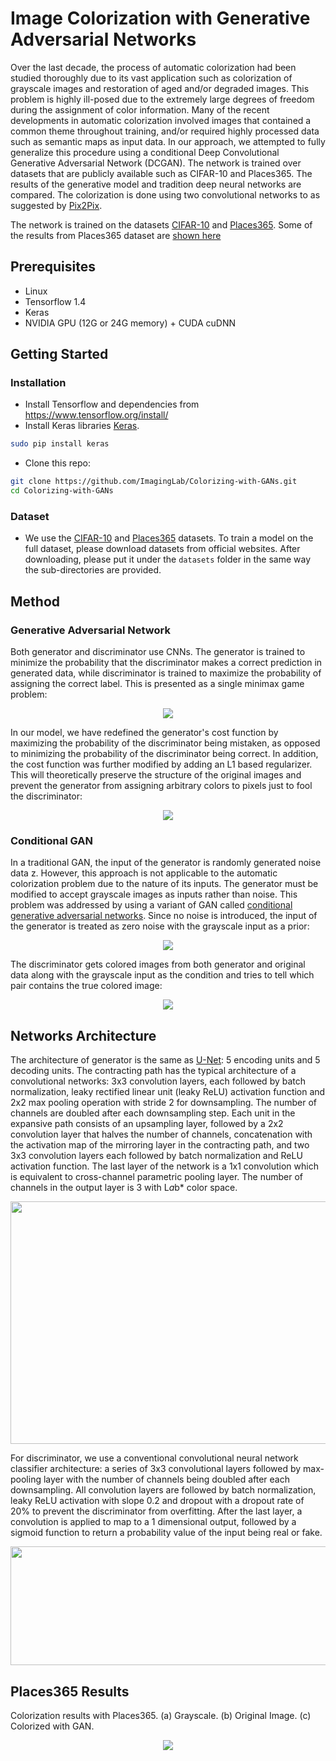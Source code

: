 # Image Colorization with Generative Adversarial Networks 
Over the last decade, the process of automatic colorization had been studied thoroughly due to its vast application such as colorization of grayscale images and restoration of aged and/or degraded images. This problem is highly ill-posed due to the extremely large degrees of freedom during the assignment of color information. Many of the recent developments in automatic colorization involved images that contained a common theme throughout training, and/or required highly processed data such as semantic maps as input data. In our approach, we attempted to fully generalize this procedure using a conditional Deep Convolutional Generative Adversarial Network (DCGAN). The network is trained over datasets that are publicly available such as CIFAR-10 and Places365. The results of the generative model and tradition deep neural networks are compared. The colorization is done using two convolutional networks to as suggested by [Pix2Pix](https://github.com/phillipi/pix2pix).

The network is trained on the datasets [CIFAR-10](https://www.cs.toronto.edu/~kriz/cifar.html) and [Places365](http://places2.csail.mit.edu). Some of the results from Places365 dataset are [shown here](#places365-results)

## Prerequisites
- Linux
- Tensorflow 1.4
- Keras
- NVIDIA GPU (12G or 24G memory) + CUDA cuDNN

## Getting Started
### Installation
- Install Tensorflow and dependencies from https://www.tensorflow.org/install/
- Install Keras libraries [Keras](https://github.com/keras-team/keras).
```bash
sudo pip install keras
```
- Clone this repo:
```bash
git clone https://github.com/ImagingLab/Colorizing-with-GANs.git
cd Colorizing-with-GANs
```

### Dataset
- We use the [CIFAR-10](https://www.cs.toronto.edu/~kriz/cifar.html) and [Places365](http://places2.csail.mit.edu) datasets. To train a model on the full dataset, please download datasets from official websites.
After downloading, please put it under the `datasets` folder in the same way the sub-directories are provided.

## Method

### Generative Adversarial Network
Both generator and discriminator use CNNs. The generator is trained to minimize the probability that the discriminator makes a correct prediction in generated data, while discriminator is trained to maximize the probability of assigning the correct label. This is presented as a single minimax game problem:
<p align='center'>  
  <img src='img/gan.png' />
</p>
In our model, we have redefined the generator's cost function by maximizing the probability of the discriminator being mistaken, as opposed to minimizing the probability of the discriminator being correct. In addition, the cost function was further modified by adding an L1 based regularizer. This will theoretically preserve the structure of the original images and prevent the generator from assigning arbitrary colors to pixels just to fool the discriminator:
<p align='center'>  
  <img src='img/gan_new.png' />
</p>

### Conditional GAN
In a traditional GAN, the input of the generator is randomly generated noise data z. However, this approach is not applicable to the automatic colorization problem due to the nature of its inputs. The generator must be modified to accept grayscale images as inputs rather than noise. This problem was addressed by using a variant of GAN called [conditional generative adversarial networks](https://arxiv.org/abs/1411.1784). Since no noise is introduced, the input of the generator is treated as zero noise with the grayscale input as a prior:
<p align='center'>  
  <img src='img/con_gan.png' />
</p>
The discriminator gets colored images from both generator and original data along with the grayscale input as the condition and tries to tell which pair contains the true colored image:
<p align='center'>  
  <img src='img/cgan.png' />
</p>

## Networks Architecture
The architecture of generator is the same as  [U-Net](https://arxiv.org/abs/1505.04597):  5 encoding units and 5 decoding units. The contracting path has the typical architecture of a convolutional networks: 3x3 convolution layers, each followed by batch normalization, leaky rectified linear unit (leaky ReLU) activation function and 2x2 max pooling operation with stride 2 for downsampling. The number of channels are doubled after each downsampling step. Each unit in the expansive path consists of an upsampling layer, followed by a 2x2 convolution layer that halves the number of channels, concatenation with the activation map of the mirroring layer in the contracting path, and two 3x3 convolution layers each followed by batch normalization and ReLU activation function. The last layer of the network is a 1x1 convolution which is equivalent to cross-channel parametric pooling layer. The number of channels in the output layer is 3 with L*a*b* color space.
<p align='center'>  
  <img src='img/unet.png' width='600px' height='388px' />
</p>

For discriminator, we use a conventional convolutional neural network classifier architecture: a series of 3x3 convolutional layers followed by max-pooling layer with the number of channels being doubled after each downsampling. All convolution layers are followed by batch normalization, leaky ReLU activation with slope 0.2 and dropout with a dropout rate of 20% to prevent the discriminator from overfitting. After the last layer, a convolution is applied to map to a 1 dimensional output, followed by a sigmoid function to return a probability value of the input being real or fake. 
<p align='center'>  
  <img src='img/discriminator.png' width='510px' height='190px' />
</p>
  
## Places365 Results
Colorization results with Places365. (a) Grayscale. (b) Original Image. (c) Colorized with GAN.
<p align='center'>  
  <img src='img/places365.jpg' />
</p>
